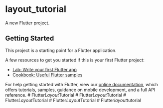 # layout_tutorial

A new Flutter project.

## Getting Started

This project is a starting point for a Flutter application.

A few resources to get you started if this is your first Flutter project:

- [Lab: Write your first Flutter app](https://flutter.dev/docs/get-started/codelab)
- [Cookbook: Useful Flutter samples](https://flutter.dev/docs/cookbook)

For help getting started with Flutter, view our
[online documentation](https://flutter.dev/docs), which offers tutorials,
samples, guidance on mobile development, and a full API reference.
#   F l u t t e r _ L a y o u t _ T u t o r i a l  
 #   F l u t t e r _ L a y o u t _ T u t o r i a l  
 #   F l u t t e r _ L a y o u t _ T u t o r i a l  
 #   F l u t t e r _ L a y o u t _ T u t o r i a l  
 #   F l u t t e r _ l a y o u t _ t u t o r i a l  
 